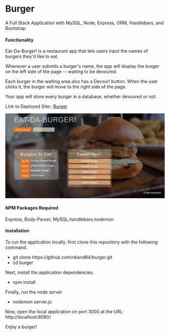 <h1> Burger</h1>
<p>A Full Stack Application with MySQL, Node, Express, ORM, Handlebars, and Bootstrap</p>
<h4>Functionality</h4>
<p>Eat-Da-Burger! is a restaurant app that lets users input the names of burgers they'd like to eat.</p>
<p>Whenever a user submits a burger's name, the app will display the burger on the left side of the page -- waiting to be devoured.</p>
<p>Each burger in the waiting area also has a Devour! button. When the user clicks it, the burger will move to the right side of the page.</p>
<p>Your app will store every burger in a database, whether devoured or not.</p>
<p>Link to Deployed Site::  <a href="https://burger-app-nk.herokuapp.com/">Burger</a></p>
<img src="public/assets/img/burger-app.jpg" alt="burger-app">
<h4>NPM Packages Required</h4>
<p>Express, Body-Parser, MySQL,handlebars,nodemon</p>
<h4>Installation</h4>
<p>To run the application locally, first clone this repository with the following command.</p>
<ul>
<li>git clone https://github.com/nkand84/burger.git</li>
<li>cd burger</li>
</ul>
<p>Next, install the application dependencies.</p>
<ul>
<li>npm install</li>
</ul>
<p>Finally, run the node server</p>
<ul><li> nodemon server.js</li></ul>
<p>Now, open the local application on port 3000 at the URL: http://localhost:8080/</p>
<p>Enjoy a burger!</p>